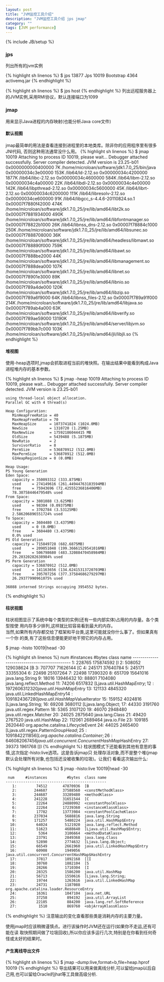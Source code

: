 ```yaml
---
layout: post
title: "JVM监控工具介绍"
description: "JVM监控工具介绍 jps jmap"
category: ""
tags: [JVM performance]
---
```

{% include JB/setup %}

### jps
列出所有的jvm实例

{% highlight sh linenos %}
    $ jps
    13877 Jps
    10019 Bootstrap
    4364 activemq.jar
{% endhighlight %}

{% highlight sh linenos %}
    $ jps host
{% endhighlight %}
列出远程服务器上的JVM实例,采用RMI协议，默认连接端口为1099

### jmap
用来显示Java进程的内存映射(也能分析Java core文件)

#### 默认视图
jmap最简单的用法是查看连接到进程里的本地类库。除非你的应用程序里有很多JNI代码, 否则这种用法通常没什么用。
{% highlight sh linenos %}
$ jmap 10019
    Attaching to process ID 10019, please wait...
    Debugger attached successfully.
    Server compiler detected.
    JVM version is 23.25-b01
    0x0000000000400000	7K	/home/microloan/software/jdk1.7.0_25/bin/java
    0x00000034c3e00000	153K	/lib64/ld-2.12.so
    0x00000034c4200000	1877K	/lib64/libc-2.12.so
    0x00000034c4600000	584K	/lib64/libm-2.12.so
    0x00000034c4a00000	22K	/lib64/libdl-2.12.so
    0x00000034c4e00000	142K	/lib64/libpthread-2.12.so
    0x00000034c5600000	45K	/lib64/librt-2.12.so
    0x00000034c6200000	111K	/lib64/libresolv-2.12.so
    0x00000034ce600000	91K	/lib64/libgcc_s-4.4.6-20110824.so.1
    0x00007f7880f42000	474K	/home/microloan/software/jdk1.7.0_25/jre/lib/amd64/libt2k.so
    0x00007f7881934000	490K	/home/microloan/software/jdk1.7.0_25/jre/lib/amd64/libfontmanager.so
    0x00007f78822b1000	26K	/lib64/libnss_dns-2.12.so
    0x00007f78884c1000	250K	/home/microloan/software/jdk1.7.0_25/jre/lib/amd64/libsunec.so
    0x00007f7888708000	36K	/home/microloan/software/jdk1.7.0_25/jre/lib/amd64/headless/libmawt.so
    0x00007f788890f000	759K	/home/microloan/software/jdk1.7.0_25/jre/lib/amd64/libawt.so
    0x00007f7888be2000	44K	/home/microloan/software/jdk1.7.0_25/jre/lib/amd64/libmanagement.so
    0x00007f7888dea000	107K	/home/microloan/software/jdk1.7.0_25/jre/lib/amd64/libnet.so
    0x00007f78901e3000	89K	/home/microloan/software/jdk1.7.0_25/jre/lib/amd64/libnio.so
    0x00007f789a4de000	120K	/home/microloan/software/jdk1.7.0_25/jre/lib/amd64/libzip.so
    0x00007f789a6f9000	64K	/lib64/libnss_files-2.12.so
    0x00007f789a91f000	214K	/home/microloan/software/jdk1.7.0_25/jre/lib/amd64/libjava.so
    0x00007f789ab4a000	63K	/home/microloan/software/jdk1.7.0_25/jre/lib/amd64/libverify.so
    0x00007f789ae59000	13190K	/home/microloan/software/jdk1.7.0_25/jre/lib/amd64/server/libjvm.so
    0x00007f789bb7c000	103K	/home/microloan/software/jdk1.7.0_25/jre/lib/amd64/jli/libjli.so
{% endhighlight %}

#### 堆视图
使用-heap选项时,jmap会抓取进程当前的堆快照。在输出结果中能看到构成Java进程堆内存的基本参数。

{% highlight sh linenos %}
$ jmap -heap 10019
    Attaching to process ID 10019, please wait...
    Debugger attached successfully.
    Server compiler detected.
    JVM version is 23.25-b01
    
    using thread-local object allocation.
    Parallel GC with 4 thread(s)
    
    Heap Configuration:
       MinHeapFreeRatio = 40
       MaxHeapFreeRatio = 70
       MaxHeapSize      = 1073741824 (1024.0MB)
       NewSize          = 1310720 (1.25MB)
       MaxNewSize       = 17592186044415 MB
       OldSize          = 5439488 (5.1875MB)
       NewRatio         = 2
       SurvivorRatio    = 8
       PermSize         = 536870912 (512.0MB)
       MaxPermSize      = 536870912 (512.0MB)
       G1HeapRegionSize = 0 (0.0MB)
    
    Heap Usage:
    PS Young Generation
    Eden Space:
       capacity = 350093312 (333.875MB)
       used     = 274149616 (261.44944763183594MB)
       free     = 75943696 (72.42555236816406MB)
       78.30758446479548% used
    From Space:
       capacity = 3801088 (3.625MB)
       used     = 98304 (0.09375MB)
       free     = 3702784 (3.53125MB)
       2.586206896551724% used
    To Space:
       capacity = 3604480 (3.4375MB)
       used     = 0 (0.0MB)
       free     = 3604480 (3.4375MB)
       0.0% used
    PS Old Generation
       capacity = 715849728 (682.6875MB)
       used     = 209051048 (199.36661529541016MB)
       free     = 506798680 (483.32088470458984MB)
       29.20320282638984% used
    PS Perm Generation
       capacity = 536870912 (512.0MB)
       used     = 141163656 (134.62415313720703MB)
       free     = 395707256 (377.37584686279297MB)
       26.29377990961075% used
    
    36088 interned Strings occupying 3954552 bytes.
{% endhighlight %}

#### 柱状视图
柱状视图显示了系统中每个类型的实例(还有一些内部实体)占用的内存量。各个类型按使 用内存多少排列,这样就比较容易看到最大的内存。  
当然,如果所有内存都交给了框架和平台类,这里可能就没你什么事了。但如果真有一个你 的类,有了这些信息便能更好地干预它的内存占用。

$ jmap -histo 10019|head -30

{% highlight sh linenos %}
     num     #instances         #bytes  class name
    ----------------------------------------------
       1:        228765      175874592  [I
       2:        508052      129038624  [B
       3:        707707       71626144  [C
       4:        245171       37640784  <constMethodKlass>
       5:        245171       33355304  <methodKlass>
       6:         22498       25107264  <constantPoolKlass>
       7:         22498       17390320  <instanceKlassKlass>
       8:        651709       15641016  java.lang.String
       9:         18016       13946432  <constantPoolCacheKlass>
      10:         88801        7104080  java.lang.reflect.Method
      11:         74206        6517832  [Ljava.util.HashMap$Entry;
      12:        197260        6312320  java.util.HashMap$Entry
      13:        121133        4845320  java.util.LinkedHashMap$Entry
      14:        109182        4367280  java.util.HashMap$ValueIterator
      15:        159152        4024816  [Ljava.lang.String;
      16:         69208        3680112  [Ljava.lang.Object;
      17:         44330        3191760  java.util.regex.Pattern
      18:          5365        3107120  <methodDataKlass>
      19:         46070        2948480  java.util.regex.Matcher
      20:         24025        2875640  java.lang.Class
      21:         49420        2767520  java.util.HashMap
      22:        112061        2689464  java.io.File
      23:        109185        2620440  org.apache.catalina.LifecycleEvent
      24:         44025        2465400  [Ljava.util.regex.Pattern$GroupHead;
      25:        109184        2211856  [Lorg.apache.catalina.Container;
      26:         64608        2067456  java.util.concurrent.ConcurrentHashMap$HashEntry
      27:         39373        1961768  [[I
{% endhighlight %}
柱状图模式下还能看到其他有意思的事情,这次指定-histo:live选项。这是告诉jmap只 处理存活对象,而不是整个堆(jmap默认会处理所有对象,也包括还没被收集的垃圾)。让我们 看看这次输出什么:


{% highlight sh linenos %}
    $ jmap -histo:live 10019|head -30
    
     num     #instances         #bytes  class name
    ----------------------------------------------
       1:         74512       47870936  [B
       2:        244687       37588560  <constMethodKlass>
       3:        244687       33289480  <methodKlass>
       4:        241228       31651544  [C
       5:         22264       24880992  <constantPoolKlass>
       6:         22264       17239360  <instanceKlassKlass>
       7:         17782       13773984  <constantPoolCacheKlass>
       8:        237034        5688816  java.lang.String
       9:        171257        5480224  java.util.HashMap$Entry
      10:         64024        5121920  java.lang.reflect.Method
      11:         51623        4688640  [Ljava.util.HashMap$Entry;
      12:          5364        3106664  <methodDataKlass>
      13:         23791        2849368  java.lang.Class
      14:         52890        2774632  [Ljava.lang.Object;
      15:         66549        2661960  java.util.LinkedHashMap$Entry
      16:         60908        1949056  java.util.concurrent.ConcurrentHashMap$HashEntry
      17:         37817        1892168  [[I
      18:         30760        1882104  [S
      19:         28266        1710304  [I
      20:         28325        1586200  java.util.HashMap
      21:         56713        1550616  [Ljava.lang.String;
      22:         19744        1263616  java.util.LinkedHashMap
      23:         24731        1187088  org.apache.catalina.loader.ResourceEntry
      24:         16361        1047104  java.net.URL
      25:         37258         894192  java.util.ArrayList
      26:         22105         884200  java.lang.ref.SoftReference
      27:          1510         869760  <objArrayKlassKlass>
{% endhighlight %}
注意输出的变化查看那些类是消耗内存的主要力量。

使用jmap时应该稍微谨慎点。进行该操作时JVM还在运行(如果你不走运,还有可能在读 取快照期间做了垃圾回收),所以你应该多运行几次,特别是在你看到任何奇怪或太好的结果时。

#### 产生离线导出文件

{% highlight sh linenos %}
    $ jmap -dump:live,format=b,file=heap.hprof 10019
{% endhighlight %}
导出结果可以用来做离线分析,可以留给jmap以后自己用,也可以留给Oracle的jhat等工具做高级分析.
